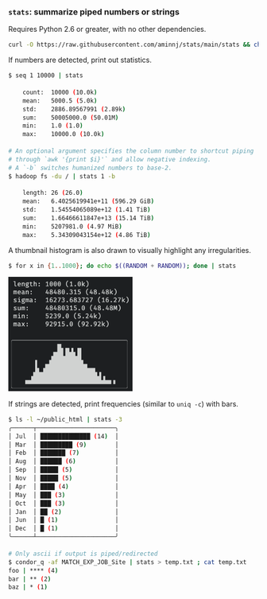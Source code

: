 ### `stats`: summarize piped numbers or strings
Requires Python 2.6 or greater, with no other dependencies.
```bash
curl -O https://raw.githubusercontent.com/aminnj/stats/main/stats && chmod u+x stats
```

If numbers are detected, print out statistics.
```bash
$ seq 1 10000 | stats

    count:  10000 (10.0k)
    mean:   5000.5 (5.0k)
    std:    2886.89567991 (2.89k)
    sum:    50005000.0 (50.01M)
    min:    1.0 (1.0)
    max:    10000.0 (10.0k)

# An optional argument specifies the column number to shortcut piping
# through `awk '{print $i}'` and allow negative indexing.
# A `-b` switches humanized numbers to base-2.
$ hadoop fs -du / | stats 1 -b

    length: 26 (26.0)
    mean:   6.4025619941e+11 (596.29 GiB)
    std:    1.54554065089e+12 (1.41 TiB)
    sum:    1.66466611847e+13 (15.14 TiB)
    min:    5207981.0 (4.97 MiB)
    max:    5.34309043154e+12 (4.86 TiB)

```

A thumbnail histogram is also drawn to visually highlight any irregularities.
```bash
$ for x in {1..1000}; do echo $((RANDOM + RANDOM)); done | stats
```
<img src="images/histexample1.png" width="250px" />


If strings are detected, print frequencies (similar to `uniq -c`) with bars.
```bash
$ ls -l ~/public_html | stats -3
╭──────┬──────────────────────╮
│ Jul  │ ██████████████ (14)  │
│ Mar  │ █████████ (9)        │
│ Feb  │ ███████ (7)          │
│ Aug  │ ██████ (6)           │
│ Sep  │ █████ (5)            │
│ Nov  │ █████ (5)            │
│ Apr  │ ████ (4)             │
│ May  │ ███ (3)              │
│ Oct  │ ███ (3)              │
│ Jan  │ ██ (2)               │
│ Jun  │ █ (1)                │
│ Dec  │ █ (1)                │
╰──────┴──────────────────────╯

# Only ascii if output is piped/redirected
$ condor_q -af MATCH_EXP_JOB_Site | stats > temp.txt ; cat temp.txt
foo | **** (4)
bar | ** (2)
baz | * (1)
```
